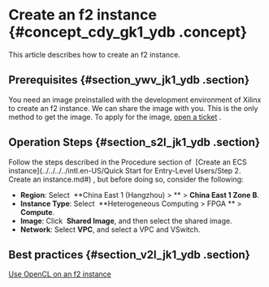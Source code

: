 # Create an f2 instance {#concept_cdy_gk1_ydb .concept}

This article describes how to create an f2 instance.

## Prerequisites {#section_ywv_jk1_ydb .section}

You need an image preinstalled with the development environment of Xilinx to create an f2 instance. We can share the image with you. This is the only method to get the image. To apply for the image, [open a ticket](https://workorder-intl.console.aliyun.com/#/ticket/createIndex) .

## Operation Steps {#section_s2l_jk1_ydb .section}

Follow the steps described in the Procedure section of  [Create an ECS instance](../../../../intl.en-US/Quick Start for Entry-Level Users/Step 2. Create an instance.md#) , but before doing so, consider the following:

-   **Region**: Select  **China East 1 \(Hangzhou\) \> ** \> **China East 1 Zone B**.
-   **Instance Type**: Select  **Heterogeneous Computing \> FPGA ** \> **Compute**.
-   **Image**: Click  **Shared Image**, and then select the shared image.
-   **Network**: Select **VPC**, and select a VPC and VSwitch.

## Best practices {#section_v2l_jk1_ydb .section}

[Use OpenCL on an f2 instance](https://www.alibabacloud.com/help/doc-detail/62781.htm)

